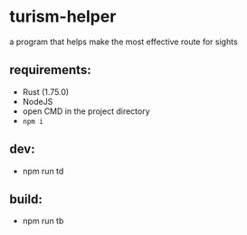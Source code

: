 # turism-helper
 a program that helps make the most effective route for sights

## requirements:

- Rust (1.75.0)
- NodeJS
- open CMD in the project directory
- `npm i`

## dev:

- npm run td

## build:

- npm run tb